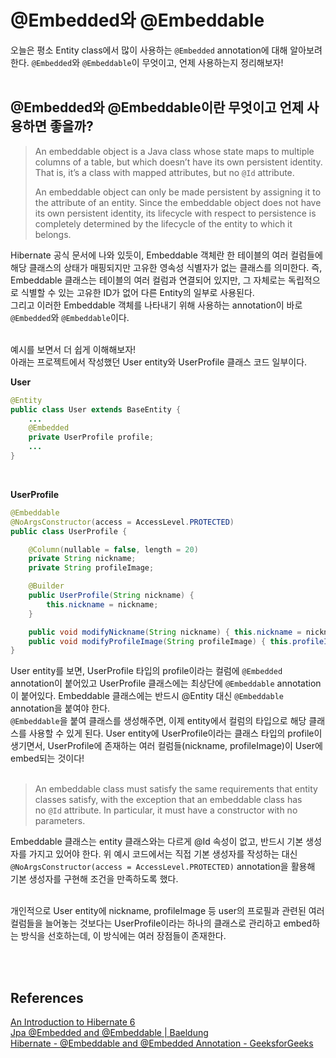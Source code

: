 # @Embedded와 @Embeddable
오늘은 평소 Entity class에서 많이 사용하는 `@Embedded` annotation에 대해 알아보려 한다. `@Embedded`와 `@Embeddable`이 무엇이고, 언제 사용하는지 정리해보자!
<br>
<br>

## @Embedded와 @Embeddable이란 무엇이고 언제 사용하면 좋을까?
> An embeddable object is a Java class whose state maps to multiple columns of a table, but which doesn’t have its own persistent identity. That is, it’s a class with mapped attributes, but no `@Id` attribute.
>
> An embeddable object can only be made persistent by assigning it to the attribute of an entity. Since the embeddable object does not have its own persistent identity, its lifecycle with respect to persistence is completely determined by the lifecycle of the entity to which it belongs.
> 

Hibernate 공식 문서에 나와 있듯이, Embeddable 객체란 한 테이블의 여러 컬럼들에 해당 클래스의 상태가 매핑되지만 고유한 영속성 식별자가 없는 클래스를 의미한다. 즉, Embeddable 클래스는 테이블의 여러 컬럼과 연결되어 있지만, 그 자체로는 독립적으로 식별할 수 있는 고유한 ID가 없어 다른 Entity의 일부로 사용된다.
<br>그리고 이러한 Embeddable 객체를 나타내기 위해 사용하는 annotation이 바로 `@Embedded`와 `@Embeddable`이다.
<br>
<br>

예시를 보면서 더 쉽게 이해해보자!  
아래는 프로젝트에서 작성했던 User entity와 UserProfile 클래스 코드 일부이다.

**User**
```java
@Entity
public class User extends BaseEntity {
    ...
    @Embedded
    private UserProfile profile;
    ...
}
```
<br>

**UserProfile**
```java
@Embeddable
@NoArgsConstructor(access = AccessLevel.PROTECTED)
public class UserProfile {

    @Column(nullable = false, length = 20)
    private String nickname;
    private String profileImage;

    @Builder
    public UserProfile(String nickname) {
        this.nickname = nickname;
    }

    public void modifyNickname(String nickname) { this.nickname = nickname; }
    public void modifyProfileImage(String profileImage) { this.profileImage = profileImage; }
}
```

User entity를 보면, UserProfile 타입의 profile이라는 컬럼에 `@Embedded` annotation이 붙어있고 UserProfile 클래스에는 최상단에 `@Embeddable` annotation이 붙어있다. Embeddable 클래스에는 반드시 @Entity 대신 `@Embeddable` annotation을 붙여야 한다.  
`@Embeddable`을 붙여 클래스를 생성해주면, 이제 entity에서 컬럼의 타입으로 해당 클래스를 사용할 수 있게 된다. User entity에 UserProfile이라는 클래스 타입의 profile이 생기면서, UserProfile에 존재하는 여러 컬럼들(nickname, profileImage)이 User에 embed되는 것이다!
<br>
<br>

> An embeddable class must satisfy the same requirements that entity classes satisfy, with the exception that an embeddable class has no `@Id` attribute. In particular, it must have a constructor with no parameters.
> 
Embeddable 클래스는 entity 클래스와는 다르게 @Id 속성이 없고, 반드시 기본 생성자를 가지고 있어야 한다.
위 예시 코드에서는 직접 기본 생성자를 작성하는 대신 `@NoArgsConstructor(access = AccessLevel.PROTECTED)` annotation을 활용해 기본 생성자를 구현해 조건을 만족하도록 했다.
<br>
<br>

개인적으로 User entity에 nickname, profileImage 등 user의 프로필과 관련된 여러 컬럼들을 늘어놓는 것보다는 UserProfile이라는 하나의 클래스로 관리하고 embed하는 방식을 선호하는데, 이 방식에는 여러 장점들이 존재한다.

<br>
<br>

## References
[An Introduction to Hibernate 6](https://docs.jboss.org/hibernate/orm/6.5/introduction/html_single/Hibernate_Introduction.html#embeddable-objects)  
[Jpa @Embedded and @Embeddable | Baeldung](https://www.baeldung.com/jpa-embedded-embeddable)  
[Hibernate - @Embeddable and @Embedded Annotation - GeeksforGeeks](https://www.geeksforgeeks.org/hibernate-embeddable-and-embedded-annotation/?ref=header_search)

